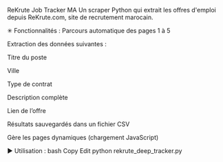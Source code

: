 ReKrute Job Tracker MA
Un scraper Python qui extrait les offres d'emploi depuis ReKrute.com, site de recrutement marocain.

✳ Fonctionnalités :
Parcours automatique des pages 1 à 5

Extraction des données suivantes :

Titre du poste

Ville

Type de contrat

Description complète

Lien de l’offre

Résultats sauvegardés dans un fichier CSV

Gère les pages dynamiques (chargement JavaScript)

▶️ Utilisation :
bash
Copy
Edit
python rekrute_deep_tracker.py
